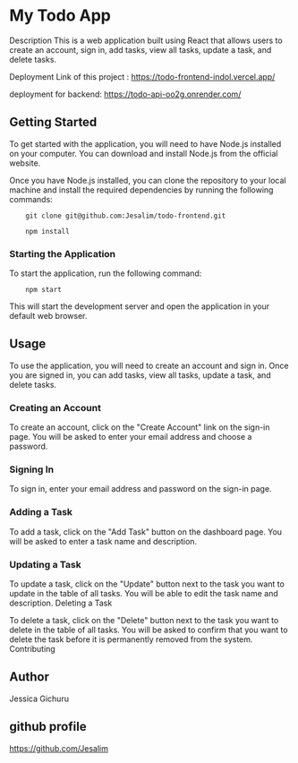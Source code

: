 # My Todo App
Description
This is a web application built using React that allows users to create an account, sign in, add tasks, view all tasks, update a task, and delete tasks.

Deployment Link of this project :
https://todo-frontend-indol.vercel.app/

deployment for backend:
https://todo-api-oo2g.onrender.com/

## Getting Started
To get started with the application, you will need to have Node.js installed on your computer. You can download and install Node.js from the official website.

Once you have Node.js installed, you can clone the repository to your local machine and install the required dependencies by running the following commands:

        git clone git@github.com:Jesalim/todo-frontend.git

        npm install
### Starting the Application
To start the application, run the following command:

        npm start
This will start the development server and open the application in your default web browser.

## Usage
To use the application, you will need to create an account and sign in. Once you are signed in, you can add tasks, view all tasks, update a task, and delete tasks.

### Creating an Account
To create an account, click on the "Create Account" link on the sign-in page. You will be asked to enter your email address and choose a password.

### Signing In
To sign in, enter your email address and password on the sign-in page.

### Adding a Task
To add a task, click on the "Add Task" button on the dashboard page. You will be asked to enter a task name and description.

### Updating a Task
To update a task, click on the "Update" button next to the task you want to update in the table of all tasks. You will be able to edit the task name and description. Deleting a Task

To delete a task, click on the "Delete" button next to the task you want to delete in the table of all tasks. You will be asked to confirm that you want to delete the task before it is permanently removed from the system. Contributing



## Author
Jessica Gichuru

## github profile
https://github.com/Jesalim